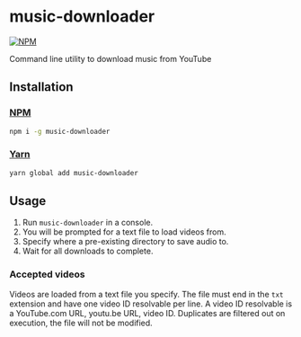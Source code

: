 # music-downloader

[![NPM](https://nodei.co/npm/music-downloader.png)](https://www.npmjs.com/package/music-downloader)

Command line utility to download music from YouTube

## Installation

### [NPM](https://www.npmjs.com/)

```bash
npm i -g music-downloader
```

### [Yarn](https://yarnpkg.com/)

```bash
yarn global add music-downloader
```

## Usage

1. Run `music-downloader` in a console.
2. You will be prompted for a text file to load videos from.
3. Specify where a pre-existing directory to save audio to.
4. Wait for all downloads to complete.

### Accepted videos

Videos are loaded from a text file you specify. The file must end in the `txt` extension and have one video ID resolvable per line. A video ID resolvable is a YouTube.com URL, youtu.be URL, video ID. Duplicates are filtered out on execution, the file will not be modified.
